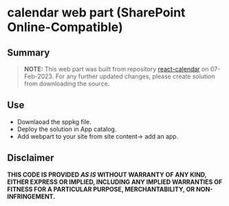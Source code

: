 # calendar web part (SharePoint Online-Compatible)

## Summary

> **NOTE:** This web part was built from repository [react-calendar](https://github.com/pnp/sp-dev-fx-webparts/tree/main/samples/react-calendar) on 07-Feb-2023. For any further updated changes, please create solution from downloading the source.  

## Use  
- Downlaoad the sppkg file.  
- Deploy the solution in App catalog.  
- Add webpart to your site from site content-> add an app.  
  
## Disclaimer

**THIS CODE IS PROVIDED *AS IS* WITHOUT WARRANTY OF ANY KIND, EITHER EXPRESS OR IMPLIED, INCLUDING ANY IMPLIED WARRANTIES OF FITNESS FOR A PARTICULAR PURPOSE, MERCHANTABILITY, OR NON-INFRINGEMENT.**
